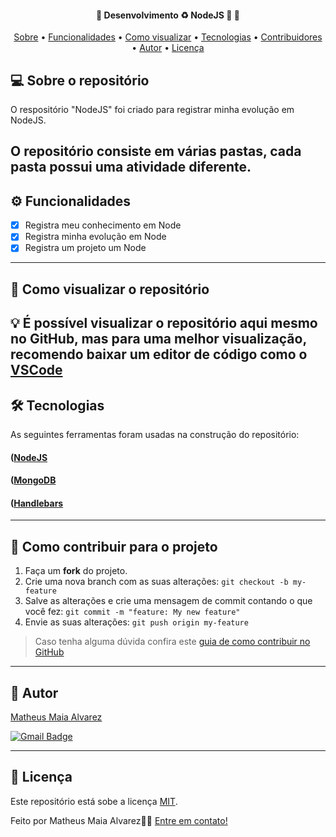 <h4 align="center"> 
	🚧  Desenvolvimento ♻️ NodeJS 🚀 🚧
</h4>

<p align="center">
 <a href="#-sobre-o-repositorio">Sobre</a> •
 <a href="#-funcionalidades">Funcionalidades</a> •
 <a href="#-como-visualizar-o-respositorio">Como visualizar</a> • 
 <a href="#-tecnologias">Tecnologias</a> • 
 <a href="#-contribuidores">Contribuidores</a> • 
 <a href="#-autor">Autor</a> • 
 <a href="#user-content--licença">Licença</a>
</p>


## 💻 Sobre o repositório

O respositório "NodeJS" foi criado para registrar minha evolução em NodeJS.

O repositório consiste em várias pastas, cada pasta possui uma atividade diferente.
---

## ⚙️ Funcionalidades

- [x] Registra meu conhecimento em Node
- [x] Registra minha evolução em Node
- [x] Registra um projeto um Node
---

## 🚀 Como visualizar o repositório

💡 É possível visualizar o repositório aqui mesmo no GitHub, mas para uma melhor visualização, recomendo baixar um editor de código como o [VSCode](https://code.visualstudio.com/)
---

## 🛠 Tecnologias

As seguintes ferramentas foram usadas na construção do repositório:

#### ([NodeJS](https://nodejs.org)

#### ([MongoDB](www.mongodb.com)

#### ([Handlebars](https://handlebarsjs.com)

---

## 💪 Como contribuir para o projeto

1. Faça um **fork** do projeto.
2. Crie uma nova branch com as suas alterações: `git checkout -b my-feature`
3. Salve as alterações e crie uma mensagem de commit contando o que você fez: `git commit -m "feature: My new feature"`
4. Envie as suas alterações: `git push origin my-feature`
> Caso tenha alguma dúvida confira este [guia de como contribuir no GitHub](./CONTRIBUTING.md)

---

## 🦸 Autor

<a href="https://br.linkedin.com/in/matheus-maia-alvarez-">
Matheus Maia Alvarez</a>
 <br />
 
[![Gmail Badge](https://img.shields.io/badge/-mthalvarez2005@gmail.com-c14438?style=flat-square&logo=Gmail&logoColor=white&link=mailto:mthalvarez2005@gmail.com)](mailto:mthalvarez2005@gmail.com)

---

## 📝 Licença

Este repositório está sobe a licença [MIT](./LICENSE).

Feito por Matheus Maia Alvarez👋🏽 [Entre em contato!](https://br.linkedin.com/in/matheus-maia-alvarez-)
